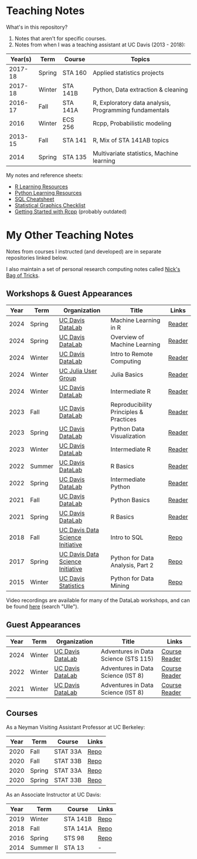 # Teaching Notes

What's in this repository?

1. Notes that aren't for specific courses.
2. Notes from when I was a teaching assistant at UC Davis (2013 - 2018):

Year(s) | Term   | Course   | Topics
------- | ------ | -------- | ------
2017-18 | Spring | STA 160  | Applied statistics projects
2017-18 | Winter | STA 141B | Python, Data extraction & cleaning
2016-17 | Fall   | STA 141A | R, Exploratory data analysis, Programming fundamentals
2016    | Winter | ECS 256  | Rcpp, Probabilistic modeling
2013-15 | Fall   | STA 141  | R, Mix of STA 141AB topics
2014    | Spring | STA 135  | Multivariate statistics, Machine learning

My notes and reference sheets:

* [R Learning Resources][ref-r]
* [Python Learning Resources][ref-python]
* [SQL Cheatsheet][sql]
* [Statistical Graphics Checklist][graphics-checklist]
* [Getting Started with Rcpp][rcpp] (probably outdated)

[ref-r]: references/sta141a.md
[ref-python]: references/sta141b.md
[sql]: workshops/sql_cheatsheet.pdf
[graphics-checklist]: sta141a/graphics_checklist.pdf
[rcpp]: ecs256/rcpp.pdf


# My Other Teaching Notes

Notes from courses I instructed (and developed) are in separate repositories
linked below.

I also maintain a set of personal research computing notes called [Nick's Bag
of Tricks][bag].

[bag]: https://nick-ulle.github.io/bag-of-tricks/

## Workshops & Guest Appearances

Year | Term   | Organization                                    | Title                                  | Links
---- | ------ | ----------------------------------------------- | -------------------------------------- | -----
2024 | Spring | [UC Davis DataLab][ucd-datalab]                 | Machine Learning in R                  | [Reader][ml-in-r]
2024 | Spring | [UC Davis DataLab][ucd-datalab]                 | Overview of Machine Learning           | [Reader][ml-in-r]
2024 | Winter | [UC Davis DataLab][ucd-datalab]                 | Intro to Remote Computing              | [Reader][intro-remote]
2024 | Winter | [UC Julia User Group][ucjug]                    | Julia Basics                           | [Reader][julia-basics]
2024 | Winter | [UC Davis DataLab][ucd-datalab]                 | Intermediate R                         | [Reader][intermediate-r]
2023 | Fall   | [UC Davis DataLab][ucd-datalab]                 | Reproducibility Principles & Practices | [Reader][repro]
2023 | Spring | [UC Davis DataLab][ucd-datalab]                 | Python Data Visualization              | [Reader][intermediate-python]
2023 | Winter | [UC Davis DataLab][ucd-datalab]                 | Intermediate R                         | [Reader][intermediate-r]
2022 | Summer | [UC Davis DataLab][ucd-datalab]                 | R Basics                               | [Reader][r-basics]
2022 | Spring | [UC Davis DataLab][ucd-datalab]                 | Intermediate Python                    | [Reader][intermediate-python]
2021 | Fall   | [UC Davis DataLab][ucd-datalab]                 | Python Basics                          | [Reader][python-basics]
2021 | Spring | [UC Davis DataLab][ucd-datalab]                 | R Basics                               | [Reader][r-basics]
2018 | Fall   | [UC Davis Data Science Initiative][ucd-datalab] | Intro to SQL                           | [Repo][2018-sql-workshop]
2017 | Spring | [UC Davis Data Science Initiative][ucd-datalab] | Python for Data Analysis, Part 2       | [Repo][2017-python-workshop]
2015 | Winter | [UC Davis Statistics][ucd-stats]                | Python for Data Mining                 | [Repo][2015-python-workshop]

Video recordings are available for many of the DataLab workshops, and can be
found [here][ucd-datalab-workshops] (search "Ulle").

[ucd-datalab]:https://datalab.ucdavis.edu/ 
[ucd-datalab-workshops]: https://datalab.ucdavis.edu/workshops/
[ucd-stats]:https://statistics.ucdavis.edu/
[ucjug]: https://datalab.ucdavis.edu/julia-users-group/

[repro]: https://ucdavisdatalab.github.io/workshop_reproducible_research/
[intro-remote]: https://ucdavisdatalab.github.io/workshop_intro_to_remote_computing/

[r-basics]: https://ucdavisdatalab.github.io/workshop_r_basics/
[intermediate-r]: https://ucdavisdatalab.github.io/workshop_intermediate_r/
[ml-in-r]: https://ucdavisdatalab.github.io/workshop_intro_to_machine_learning/

[python-basics]: https://ucdavisdatalab.github.io/workshop_python_basics/
[intermediate-python]: https://ucdavisdatalab.github.io/workshop_intermediate_python/

[julia-basics]: https://ucjug.github.io/workshop_julia_basics/
[2018-sql-workshop]: https://github.com/clarkfitzg/SQLworkshop
[2017-python-workshop]: https://github.com/nick-ulle/2017.04-python-workshop
[2015-python-workshop]: https://github.com/nick-ulle/2015-python

## Guest Appearances

Year | Term   | Organization                    | Title                                | Links
---- | ------ | ------------------------------- | ------------------------------------ | -----
2024 | Winter | [UC Davis DataLab][ucd-datalab] | Adventures in Data Science (STS 115) | [Course Reader][ist08]
2022 | Winter | [UC Davis DataLab][ucd-datalab] | Adventures in Data Science (IST 8)   | [Course Reader][ist08]
2021 | Winter | [UC Davis DataLab][ucd-datalab] | Adventures in Data Science (IST 8)   | [Course Reader][ist08]

[ist08]: https://ucdavisdatalab.github.io/adventures_in_data_science/

## Courses

As a Neyman Visiting Assistant Professor at UC Berkeley:

Year | Term     | Course   | Links
-----|----------|----------|------
2020 | Fall     | STAT 33A | [Repo][2020-fall-stat33a]
2020 | Fall     | STAT 33B | [Repo][2020-fall-stat33b]
2020 | Spring   | STAT 33A | [Repo][2020-spring-stat33ab]
2020 | Spring   | STAT 33B | [Repo][2020-spring-stat33ab]

[2020-spring-stat33ab]: https://github.com/IntroToProgrammingWithR/2020-spring-stat33ab
[2020-fall-stat33a]: https://github.com/IntroToProgrammingWithR/2020-fall-stat33a
[2020-fall-stat33b]: https://github.com/IntroToProgrammingWithR/2020-fall-stat33b

As an Associate Instructor at UC Davis:

Year  | Term       | Course     | Links
----- | ---------- | ---------- | ------
2019  | Winter     | STA 141B   | [Repo][2019-winter-sta141b]
2018  | Fall       | STA 141A   | [Repo][2018-fall-sta141a]
2016  | Spring     | STS 98     | [Repo][2016-spring-sts98]
2014  | Summer II  | STA 13     | -

[2019-winter-sta141b]: https://github.com/2019-winter-ucdavis-sta141b/notes
[2018-fall-sta141a]: https://github.com/nick-ulle/2018-ucdavis-sta141a
[2016-spring-sts98]: https://github.com/2016-ucdavis-sts98/notes

